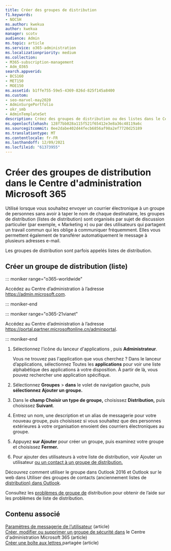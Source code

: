 ```yaml
---
title: Créer des groupes de distribution
f1.keywords:
- NOCSH
ms.author: kwekua
author: kwekua
manager: scotv
audience: Admin
ms.topic: article
ms.service: o365-administration
ms.localizationpriority: medium
ms.collection:
- M365-subscription-management
- Adm_O365
search.appverid:
- BCS160
- MET150
- MOE150
ms.assetid: b1ffe755-59e5-4369-826d-825f145a8400
ms.custom:
- seo-marvel-may2020
- AdminSurgePortfolio
- okr_smb
- AdminTemplateSet
description: Créez des groupes de distribution ou des listes dans le Centre d'administration Microsoft 365 de sorte que vous pouvez envoyer des courriers électroniques à un groupe sans taper le nom de chaque destinataire.
ms.openlocfilehash: 128f7bb028a115f521f65412e3e8a36c48119a6c
ms.sourcegitcommit: 0ee2dabe402d44fecb6856af98a2ef7720d25189
ms.translationtype: MT
ms.contentlocale: fr-FR
ms.lasthandoff: 12/09/2021
ms.locfileid: "61373955"
---
```

# <a name="create-distribution-groups-in-the-microsoft-365-admin-center"></a>Créer des groupes de distribution dans le Centre d'administration Microsoft 365
  
Utilisé lorsque vous souhaitez envoyer un courrier électronique à un groupe de personnes sans avoir à taper le nom de chaque destinataire, les groupes de distribution (listes de distribution) sont organisés par sujet de discussion particulier (par exemple, « Marketing ») ou par des utilisateurs qui partagent un travail commun qui les oblige à communiquer fréquemment. Elles vous permettent également de transférer automatiquement le message à plusieurs adresses e-mail.

Les groupes de distribution sont parfois appelés listes de distribution.
  
## <a name="create-a-distribution-group-list"></a>Créer un groupe de distribution (liste)

::: moniker range="o365-worldwide"

Accédez au Centre d’administration à l’adresse <a href="https://go.microsoft.com/fwlink/p/?linkid=2024339" target="_blank">https://admin.microsoft.com</a>.

::: moniker-end

::: moniker range="o365-21vianet"

Accédez au Centre d’administration à l’adresse <a href="https://go.microsoft.com/fwlink/p/?linkid=850627" target="_blank">https://portal.partner.microsoftonline.cn/adminportal</a>.

::: moniker-end

1. Sélectionnez l'icône du lanceur d'applications , puis **Administrateur**.
    
    Vous ne trouvez pas l'application que vous cherchez ? Dans le lanceur d’applications, sélectionnez Toutes les **applications** pour voir une liste alphabétique des applications à votre disposition. À partir de là, vous pouvez rechercher une application spécifique. 
    
2. Sélectionnez **Groupes** \> **dans** le volet de navigation gauche, puis **sélectionnez Ajouter un groupe.** 
      
3. Dans le **champ Choisir un type de groupe,** choisissez **Distribution,** puis choisissez **Suivant**.
  
4. Entrez un nom, une description et un alias de messagerie pour votre nouveau groupe, puis choisissez si vous souhaitez que des personnes extérieures à votre organisation envoient des courriers électroniques au groupe. 
    
5. Appuyez **sur Ajouter** pour créer un groupe, puis examinez votre groupe et choisissez **Fermer.** 
    
6. Pour ajouter des utilisateurs à votre liste de distribution, voir Ajouter un utilisateur [ou un contact à un groupe de distribution.](../email/add-user-or-contact-to-distribution-list.md)
    
Découvrez comment utiliser le groupe dans Outlook 2016 et Outlook sur le web dans Utiliser des groupes de contacts (anciennement listes de [distribution) dans Outlook](https://support.microsoft.com/office/1c97fcb2-0ed4-41e6-b401-58f9d7d40e39). 
  
Consultez les [problèmes de groupe de](/office365/troubleshoot/groups/distribution-list-issues) distribution pour obtenir de l’aide sur les problèmes de liste de distribution. 

## <a name="related-content"></a>Contenu associé

[Paramètres de messagerie de l’utilisateur](../email/office-365-user-email-settings.md) (article)\
[Créer, modifier ou supprimer un groupe de sécurité dans](../email/create-edit-or-delete-a-security-group.md) le Centre d'administration Microsoft 365 (article)\
[Créer une boîte aux lettres ](../email/create-a-shared-mailbox.md)partagée (article)
